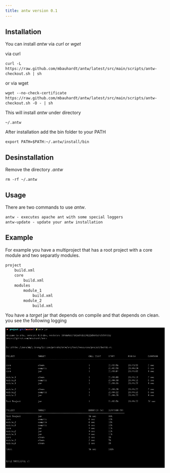 ```yaml
---
title: antw version 0.1
---
```


## Installation
You can install *antw* via *curl* or *wget*  

via curl

    curl -L https://raw.github.com/mbauhardt/antw/latest/src/main/scripts/antw-checkout.sh | sh

or via wget

    wget --no-check-certificate https://raw.github.com/mbauhardt/antw/latest/src/main/scripts/antw-checkout.sh -O - | sh


This will install *antw* under directory

    ~/.antw

After installation add the bin folder to your PATH

    export PATH=$PATH:~/.antw/install/bin



## Desinstallation
Remove the directory *.antw*

    rm -rf ~/.antw



## Usage
There are two commands to use *antw*.

    antw - executes apache ant with some special loggers
    antw-update - update your antw installation


## Example
For example you have a multiproject that has a root project with a core module and two separatly modules.

    project
        build.xml
        core
            build.xml
        modules
            module_1
                build.xml
            module_2
                build.xml

You have a *target* jar that depends on compile and that depends on clean. you see the following logging

![Build Log](antw_usage.png)
